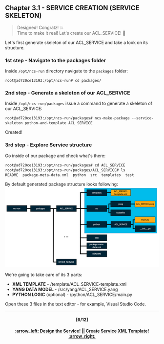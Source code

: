 ## Chapter 3.1 - SERVICE CREATION (SERVICE SKELETON)
> Designed! Congratz! :boom:  
> Time to make it real! Let's create our ACL_SERVICE! :construction_worker:

Let's first generate skeleton of our ACL_SERVICE and take a look on its structure.  

### 1st step - Navigate to the packages folder
Inside `/opt/ncs-run` directory navigate to the `packages` folder:
```
root@ad720ce13193:/opt/ncs-run# cd packages/
```

### 2nd step - Generate a skeleton of our ACL_SERVICE
Inside `/opt/ncs-run/packages` issue a command to generate a skeleton of our ACL_SERVICE:
```
root@ad720ce13193:/opt/ncs-run/packages# ncs-make-package --service-skeleton python-and-template ACL_SERVICE
```
Created! 

### 3rd step - Explore Service structure
Go inside of our package and check what's there:
```
root@ad720ce13193:/opt/ncs-run/packages# cd ACL_SERVICE
root@ad720ce13193:/opt/ncs-run/packages/ACL_SERVICE# ls
README  package-meta-data.xml  python  src  templates  test
```
By default generated package structure looks following:
<img src="/readme/fulltopo.png"></img>

We're going to take care of its 3 parts:  
- <b>XML TEMPLATE</b> - /template/ACL_SERVICE-template.xml  
- <b>YANG DATA MODEL</b> - /src/yang/ACL_SERVICE.yang    
- <b>PYTHON LOGIC</b> (optional) - /python/ACL_SERVICE/main.py  

Open these 3 files in the text editor - for example, Visual Studio Code.

---
<h4 align="center">[6/12]</h4>
<h4 align="center"> <a href="/readme/4.md"> :arrow_left: Design the Service! </a> || <a href="/readme/5a.md"> Create Service XML Template! :arrow_right: </a> </h4>
